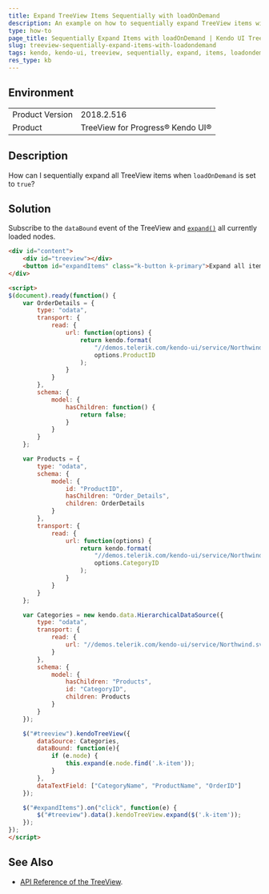 ```yaml
---
title: Expand TreeView Items Sequentially with loadOnDemand
description: An example on how to sequentially expand TreeView items with loadOnDemand
type: how-to
page_title: Sequentially Expand Items with loadOnDemand | Kendo UI TreeView
slug: treeview-sequentially-expand-items-with-loadondemand
tags: kendo, kendo-ui, treeview, sequentially, expand, items, loadondemand
res_type: kb
---
```


## Environment

<table>
	<tr>
		<td>Product Version</td>
		<td>2018.2.516</td>
	</tr>
	<tr>
		<td>Product</td>
		<td>TreeView for Progress® Kendo UI®</td>
	</tr>
</table>

## Description

How can I sequentially expand all TreeView items when `loadOnDemand` is set to `true`?

## Solution

Subscribe to the `dataBound` event of the TreeView and [`expand()`](https://docs.telerik.com/kendo-ui/api/javascript/ui/treeview/methods/expand) all currently loaded nodes.

```html
<div id="content">
    <div id="treeview"></div>
    <button id="expandItems" class="k-button k-primary">Expand all items</button>
</div>

<script>
$(document).ready(function() {
    var OrderDetails = {
        type: "odata",
        transport: {
            read: {
                url: function(options) {
                    return kendo.format(
                        "//demos.telerik.com/kendo-ui/service/Northwind.svc/Products({0})/Order_Details",
                        options.ProductID
                    );
                }
            }
        },
        schema: {
            model: {
                hasChildren: function() {
                    return false;
                }
            }
        }
    };

    var Products = {
        type: "odata",
        schema: {
            model: {
                id: "ProductID",
                hasChildren: "Order_Details",
                children: OrderDetails
            }
        },
        transport: {
            read: {
                url: function(options) {
                    return kendo.format(
                        "//demos.telerik.com/kendo-ui/service/Northwind.svc/Categories({0})/Products",
                        options.CategoryID
                    );
                }
            }
        }
    };

    var Categories = new kendo.data.HierarchicalDataSource({
        type: "odata",
        transport: {
            read: {
                url: "//demos.telerik.com/kendo-ui/service/Northwind.svc/Categories"
            }
        },
        schema: {
            model: {
                hasChildren: "Products",
                id: "CategoryID",
                children: Products
            }
        }
    });

    $("#treeview").kendoTreeView({
        dataSource: Categories,
        dataBound: function(e){
            if (e.node) {
                this.expand(e.node.find('.k-item'));
            }
        },
        dataTextField: ["CategoryName", "ProductName", "OrderID"]
    });

    $("#expandItems").on("click", function(e) {
        $("#treeview").data().kendoTreeView.expand($('.k-item'));
    });
});
</script>
```

## See Also

* [API Reference of the TreeView](https://docs.telerik.com/kendo-ui/api/javascript/ui/treeview).

